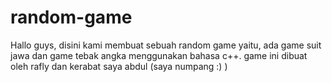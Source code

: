 # random-game
Hallo guys, disini kami membuat sebuah random game yaitu, ada game suit jawa dan game tebak angka menggunakan bahasa c++. game ini dibuat oleh rafly dan kerabat saya abdul (saya numpang :) )
